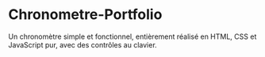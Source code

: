 # Chronometre-Portfolio
Un chronomètre simple et fonctionnel, entièrement réalisé en HTML, CSS et JavaScript pur, avec des contrôles au clavier.
